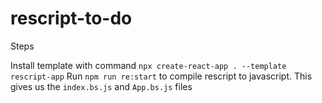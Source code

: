 # rescript-to-do

Steps

Install template with command `npx create-react-app . --template rescript-app`
Run `npm run re:start` to compile rescript to javascript. This gives us the `index.bs.js` and `App.bs.js` files 